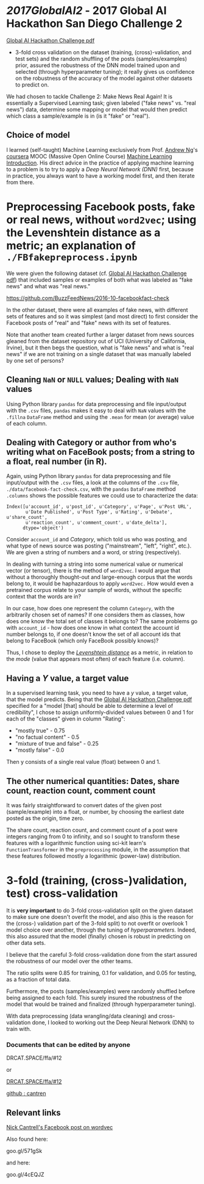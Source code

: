 # *2017GlobalAI2* - 2017 Global AI Hackathon San Diego Challenge 2

[Global AI Hackathon Challenge pdf](https://drive.google.com/file/d/0B2gcVmaEcT3VWno4Y2JrU1RJaGM/view)

- 3-fold cross validation on the dataset (training, (cross)-validation, and test sets) and the random shuffling of the posts (samples/examples) prior, assured the robustness of the DNN model trained upon and selected (through hyperparameter tuning); it really gives us confidence on the robustness of the accuracy of the model against other datasets to predict on.  

We had chosen to tackle Challenge 2: Make News Real Again!  It is essentially a Supervised Learning task; given labeled ("fake news" vs. "real news") data, determine some mapping or model that would then predict which class a sample/example is in (is it "fake" or "real").

## Choice of model

I learned (self-taught) Machine Learning exclusively from Prof. [Andrew Ng](http://www.andrewng.org/)'s [coursera](https://www.coursera.org/) MOOC (Massive Open Online Course) [Machine Learning Introduction](https://www.coursera.org/learn/machine-learning/home/welcome).  His direct advice in the practice of applying machine learning to a problem is to try to apply a *Deep Neural Network (DNN)* first, because in practice, you always want to have a working model first, and then iterate from there.   

# Preprocessing Facebook posts, fake or real news, without `word2vec`; using the Levenshtein distance as a metric; an explanation of `./FBfakepreprocess.ipynb`

We were given the following dataset (cf. [Global AI Hackathon Challenge pdf](https://drive.google.com/file/d/0B2gcVmaEcT3VWno4Y2JrU1RJaGM/view)) that included samples or examples of both what was labeled as "fake news" and what was "real news."  

https://github.com/BuzzFeedNews/2016-10-facebookfact-check

In the other dataset, there were all examples of fake news, with different sets of features and so it was simplest (and most direct) to first consider the Facebook posts of "real" and "fake" news with its set of features.  

Note that another team created further a larger dataset from news sources gleaned from the dataset repository out of UCI (University of California, Irvine), but it then begs the question, what is "fake news" and what is "real news" if we are not training on a single dataset that was manually labeled by one set of persons?

## Cleaning `NaN` or `NULL` values; Dealing with `NaN` values

Using Python library `pandas` for data preprocessing and file input/output with the `.csv` files, `pandas` makes it easy to deal with `NaN` values with the `.fillna` `DataFrame` method and using the `.mean` for mean (or average) value of each column.  

## Dealing with Category or author from who's writing what on FaceBook posts; from a string to a float, real number (in R).

Again, using Python library `pandas` for data preprocessing and file input/output with the `.csv` files, a look at the columns of the `.csv` file, `./data/facebook-fact-check.csv`, with the `pandas` `DataFrame` method `.columns` shows the possible features we could use to characterize the data:

```
Index([u'account_id', u'post_id', u'Category', u'Page', u'Post URL',
       u'Date Published', u'Post Type', u'Rating', u'Debate', u'share_count',
       u'reaction_count', u'comment_count', u'date_delta'],
      dtype='object')
```         

Consider `account_id` and *Category*, which told us who was posting, and what type of news source was posting ("mainstream", "left", "right", etc.).  We are given a string of numbers and a word, or string (respectively).    

In dealing with turning a string into some numerical value or numerical vector (or tensor), there is the method of `word2vec`.  I would argue that without a thoroughly thought-out and large-enough corpus that the words belong to, it would be haphazardous to apply `word2vec.`  How would even a pretrained corpus relate to your sample of words, without the specific context that the words are in?

In our case, how does one represent the column `Category`, with the arbitrarily chosen set of names?  If one considers them as classes, how does one know the total set of classes it belongs to?  The same problems go with `account_id` - how does one know in what context the account id number belongs to, if one doesn't know the set of all account ids that belong to FaceBook (which only FaceBook possibly knows)?

Thus, I chose to deploy the *[Levenshtein distance](https://en.wikipedia.org/wiki/Levenshtein_distance)* as a metric, in relation to the *mode* (value that appears most often) of each feature (i.e. column).

## Having a *Y* value, a target value

In a supervised learning task, you need to have a *y* value, a target value, that the model predicts.  Being that the [Global AI Hackathon Challenge pdf](https://drive.google.com/file/d/0B2gcVmaEcT3VWno4Y2JrU1RJaGM/view) specified for a "model [that] should be able to determine a level of credibility", I chose to assign uniformly-divided values between 0 and 1 for each of the "classes" given in column "Rating":

* "mostly true" - 0.75
* "no factual content" - 0.5
* "mixture of true and false" - 0.25
* "mostly false" - 0.0

Then y consists of a single real value (float) between 0 and 1.

## The other numerical quantities: Dates, share count, reaction count, comment count  
It was fairly straightforward to convert dates of the given post (sample/example) into a float, or number, by choosing the earliest date posted as the origin, time zero.

The share count, reaction count, and comment count of a post were integers ranging from 0 to infinity, and so I sought to transform these features with a logarithmic function using sci-kit learn's `FunctionTransformer` in the `preprocessing` module, in the assumption that these features followed mostly a logarithmic (power-law) distribution.  

# 3-fold (training, (cross-)validation, test) cross-validation

It is **very important** to do 3-fold cross-validation split on the given dataset to make sure one doesn't overfit the model, and also (this is the reason for the (cross-) validation part of the 3-fold split) to not overfit or overlook 1 model choice over another, through the tuning of *hyperparameters.*  Indeed, this also assured that the model (finally) chosen is robust in predicting on other data sets.

I believe that the careful 3-fold cross-validation done from the start assured the robustness of our model over the other teams.

The ratio splits were 0.85 for training, 0.1 for validation, and 0.05 for testing, as a fraction of total data.

Furthermore, the posts (samples/examples) were randomly shuffled before being assigned to each fold.  This surely insured the robustness of the model that would be trained and finalized (through hyperparameter tuning).  

With data preprocessing (data wrangling/data cleaning) and cross-validation done, I looked to working out the Deep Neural Network (DNN) to train with.   

### Documents that can be edited by anyone 

DRCAT.SPACE/ffa/#12

or

[DRCAT.SPACE/ffa/#12](http://drcat.space/ffa/#12)


[github : cantren](https://github.com/cantren)



## Relevant links

[Nick Cantrell's Facebook post on wordvec](https://www.facebook.com/RoboSubNick/posts/10158742091580244)

Also found here:

goo.gl/571gSk    

and here:

goo.gl/4cEQJZ

